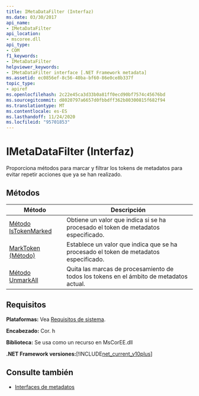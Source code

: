 ```yaml
---
title: IMetaDataFilter (Interfaz)
ms.date: 03/30/2017
api_name:
- IMetaDataFilter
api_location:
- mscoree.dll
api_type:
- COM
f1_keywords:
- IMetaDataFilter
helpviewer_keywords:
- IMetaDataFilter interface [.NET Framework metadata]
ms.assetid: ec0856ef-8c56-40ba-bf60-86e0ce8b337f
topic_type:
- apiref
ms.openlocfilehash: 2c22e45ca3d33b0a81ff0ecd90bf7574c45676bd
ms.sourcegitcommit: d8020797a6657d0fbbdff362b80300815f682f94
ms.translationtype: MT
ms.contentlocale: es-ES
ms.lasthandoff: 11/24/2020
ms.locfileid: "95701853"
---
```

# <a name="imetadatafilter-interface"></a>IMetaDataFilter (Interfaz)

Proporciona métodos para marcar y filtrar los tokens de metadatos para evitar repetir acciones que ya se han realizado.  
  
## <a name="methods"></a>Métodos  
  
|Método|Descripción|  
|------------|-----------------|  
|[Método IsTokenMarked](imetadatafilter-istokenmarked-method.md)|Obtiene un valor que indica si se ha procesado el token de metadatos especificado.|  
|[MarkToken (Método)](imetadatafilter-marktoken-method.md)|Establece un valor que indica que se ha procesado el token de metadatos especificado.|  
|[Método UnmarkAll](imetadatafilter-unmarkall-method.md)|Quita las marcas de procesamiento de todos los tokens en el ámbito de metadatos actual.|  
  
## <a name="requirements"></a>Requisitos  

 **Plataformas:** Vea [Requisitos de sistema](../../get-started/system-requirements.md).  
  
 **Encabezado:** Cor. h  
  
 **Biblioteca:** Se usa como un recurso en MsCorEE.dll  
  
 **.NET Framework versiones:**[!INCLUDE[net_current_v10plus](../../../../includes/net-current-v10plus-md.md)]  
  
## <a name="see-also"></a>Consulte también

- [Interfaces de metadatos](metadata-interfaces.md)
